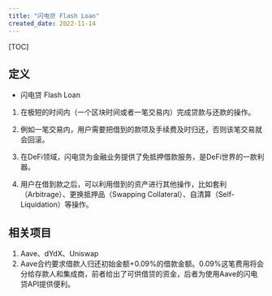 ```yaml
---
title: "闪电贷 Flash Loan"
created_date: 2022-11-14
---
```


[TOC]

## 定义
- 闪电贷 Flash Loan

1. 在极短的时间内（一个区块时间或者一笔交易内）完成贷款与还款的操作。
2. 例如一笔交易内，用户需要把借到的款项及手续费及时归还，否则该笔交易就会回滚。

3. 在DeFi领域，闪电贷为金融业务提供了免抵押借款服务，是DeFi世界的一款利器。

4. 用户在借到款之后，可以利用借到的资产进行其他操作，比如套利（Arbitrage）、更换抵押品（Swapping Collateral）、自清算（Self-Liquidation）等操作。

## 相关项目
1. Aave、dYdX、Uniswap
2. Aave合约要求借款人归还初始金额+0.09%的借款金额。0.09%这笔费用将会分给存款人和集成商，前者给出了可供借贷的资金，后者为使用Aave的闪电贷API提供便利。